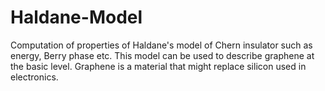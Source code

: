 # Haldane-Model
Computation of properties of Haldane's model of Chern insulator such as energy, Berry phase etc.
This model can be used to describe graphene at the basic level.
Graphene is a material that might replace silicon used in electronics.

